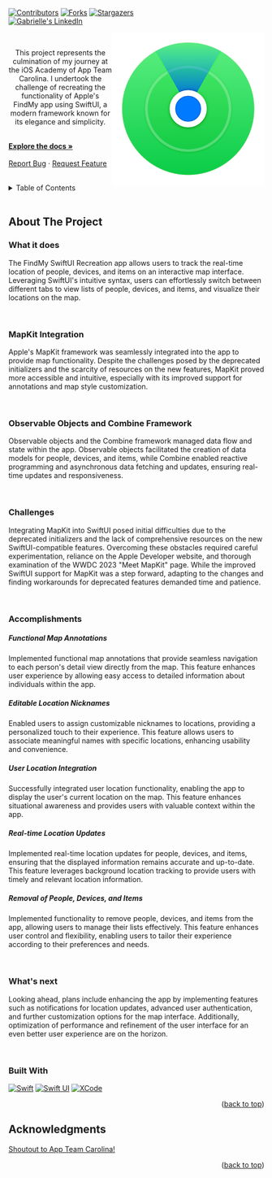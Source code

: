 <a name="readme-top"></a>

<!-- PROJECT SHIELDS -->
<!--
*** I'm using markdown "reference style" links for readability.
*** Reference links are enclosed in brackets [ ] instead of parentheses ( ).
*** See the bottom of this document for the declaration of the reference variables
*** https://www.markdownguide.org/basic-syntax/#reference-style-links
-->
[![Contributors][contributors-shield]][contributors-url]
[![Forks][forks-shield]][forks-url]
[![Stargazers][stars-shield]][stars-url]
<br />
[![Gabrielle's LinkedIn][g-linkedin-shield]][gabrielle-linkedin-url]


<!-- PROJECT LOGO -->
  <img align="right" width="300" height="300" src="FindMy/FindMy/Assets.xcassets/AppIcon.appiconset/@PNG.png">

<!-- <h3 align="center">findmy</h3> -->

<br />
<p align="center">
This project represents the culmination of my journey at the iOS Academy of App Team Carolina. I undertook the challenge of recreating the functionality of Apple's FindMy app using SwiftUI, a modern framework known for its elegance and simplicity.

<br />
<br />

    
<p align="left">
    <a href="https://github.com/gabrielleestewart/findmy"><strong>Explore the docs »</strong></a>
    <br />
    <br />
    <a href="https://github.com/gabrielleestewart/findmy/issues">Report Bug</a>
    ·
    <a href="https://github.com/gabrielleestewart/findmy/issues">Request Feature</a>
  </p>
</div>
<br />


<!-- TABLE OF CONTENTS -->
<details>
  <summary>Table of Contents</summary>
  <ol>
    <li>
      <a href="#about-the-project">About The Project</a>
      <ul>
      <ul>
        <li><a href="#What-it-does">What it does</a></li>
      </ul>
      <ul>
        <li><a href="#Observable-Objects-and-Combine-Framework">Observable Objects and Combine Framework</a></li>
      </ul>
      <ul>
        <li><a href="#MapKit-Integration">MapKit Integration</a></li>
      </ul>
      <ul>
        <li><a href="#Challenges">Challenges</a></li>
      </ul>
      <ul>
        <li><a href="#Accomplishments">Accomplishments</a></li>
      </ul>
      <ul>
        <li><a href="#What's-next">What's next</a></li>
      </ul>
      <ul>
        <li><a href="#built-with">Built With</a></li>
      </ul>
    </li>
    <li><a href="#acknowledgments">Acknowledgments</a></li>
  </ol>
</details>

<br />


<!-- ABOUT THE PROJECT -->
## About The Project
### What it does

The FindMy SwiftUI Recreation app allows users to track the real-time location of people, devices, and items on an interactive map interface. Leveraging SwiftUI's intuitive syntax, users can effortlessly switch between different tabs to view lists of people, devices, and items, and visualize their locations on the map.

<br />

### MapKit Integration
Apple's MapKit framework was seamlessly integrated into the app to provide map functionality. Despite the challenges posed by the deprecated initializers and the scarcity of resources on the new features, MapKit proved more accessible and intuitive, especially with its improved support for annotations and map style customization.

<br />

### Observable Objects and Combine Framework
Observable objects and the Combine framework managed data flow and state within the app. Observable objects facilitated the creation of data models for people, devices, and items, while Combine enabled reactive programming and asynchronous data fetching and updates, ensuring real-time updates and responsiveness.

<br />

### Challenges

Integrating MapKit into SwiftUI posed initial difficulties due to the deprecated initializers and the lack of comprehensive resources on the new SwiftUI-compatible features. Overcoming these obstacles required careful experimentation, reliance on the Apple Developer website, and thorough examination of the WWDC 2023 "Meet MapKit" page. While the improved SwiftUI support for MapKit was a step forward, adapting to the changes and finding workarounds for deprecated features demanded time and patience.

<br />

### Accomplishments

##### Functional Map Annotations
Implemented functional map annotations that provide seamless navigation to each person's detail view directly from the map. This feature enhances user experience by allowing easy access to detailed information about individuals within the app.

##### Editable Location Nicknames
Enabled users to assign customizable nicknames to locations, providing a personalized touch to their experience. This feature allows users to associate meaningful names with specific locations, enhancing usability and convenience.

##### User Location Integration
Successfully integrated user location functionality, enabling the app to display the user's current location on the map. This feature enhances situational awareness and provides users with valuable context within the app.

##### Real-time Location Updates
Implemented real-time location updates for people, devices, and items, ensuring that the displayed information remains accurate and up-to-date. This feature leverages background location tracking to provide users with timely and relevant location information.

##### Removal of People, Devices, and Items
Implemented functionality to remove people, devices, and items from the app, allowing users to manage their lists effectively. This feature enhances user control and flexibility, enabling users to tailor their experience according to their preferences and needs.

<br />

### What's next

Looking ahead, plans include enhancing the app by implementing features such as notifications for location updates, advanced user authentication, and further customization options for the map interface. Additionally, optimization of performance and refinement of the user interface for an even better user experience are on the horizon.

<br />
<div align="left">

### Built With

[![Swift][Swift]][Swift-url]
[![Swift UI][SwiftUI]][SwiftUI-url]
[![XCode][XCode]][XCode-url]

<p align="right">(<a href="#readme-top">back to top</a>)</p>




<!-- ACKNOWLEDGMENTS -->
## Acknowledgments

[Shoutout to App Team Carolina!](https://appteamcarolina.com)

<p align="right">(<a href="#readme-top">back to top</a>)</p>



<!-- MARKDOWN LINKS & IMAGES -->
<!-- https://www.markdownguide.org/basic-syntax/#reference-style-links -->
[contributors-shield]: https://img.shields.io/github/contributors/gabrielleestewart/findmy.svg?style=for-the-badge
[contributors-url]: https://github.com/gabrielleestewart/findmy/graphs/contributors
[forks-shield]: https://img.shields.io/github/forks/gabrielleestewart/findmy.svg?style=for-the-badge
[forks-url]: https://github.com/gabrielleestewart/findmy/network/members
[stars-shield]: https://img.shields.io/github/stars/gabrielleestewart/findmy.svg?style=for-the-badge
[stars-url]: https://github.com/gabrielleestewart/findmy/stargazers
[issues-shield]: https://img.shields.io/github/issues/gabrielleestewart/findmy.svg?style=for-the-badge
[issues-url]: https://github.com/gabrielleestewart/findmy/issues
[g-linkedin-shield]: https://img.shields.io/badge/linkedin-gabrielle-white?style=for-the-badge&logo=linkedin&labelColor=%230A66C2
[gabrielle-linkedin-url]: https://linkedin.com/in/gabrielleestewart

<!-- [product-screenshot]: Slides/title.jpeg -->
[Swift]: https://img.shields.io/badge/swift-%23F05138?style=for-the-badge&logo=swift&logoColor=white
[Swift-url]: https://developer.apple.com/swift/
[SwiftUI]: https://img.shields.io/badge/swiftui-%233F8EF4?style=for-the-badge&logo=swift&logoColor=white
[SwiftUI-url]: https://developer.apple.com/xcode/swiftui/
[XCode]: https://img.shields.io/badge/Xcode-%23147EFB?style=for-the-badge&logo=xcode&logoColor=white
[XCode-url]: https://developer.apple.com/xcode/
